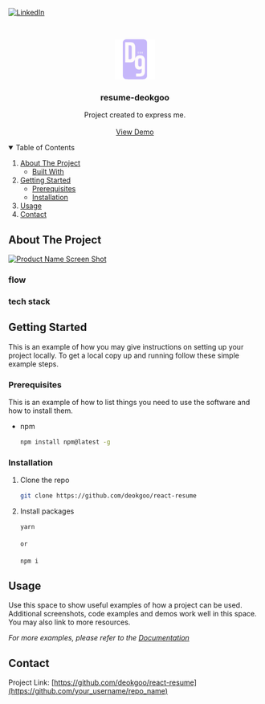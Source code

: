 <!-- PROJECT SHIELDS all refactor refactor-->
[![LinkedIn][linkedin-shield]][linkedin-url]


<!-- PROJECT LOGO -->
<br />
<p align="center">
  <a href="https://github.com/deokgoo/react-resume">
    <img src="public/logo192.png" alt="Logo" width="80" height="80">
  </a>

  <h3 align="center">resume-deokgoo</h3>

  <p align="center">
    Project created to express me.
    <br />
    <br />
    <a href="#">View Demo</a>
  </p>
</p>


<!-- TABLE OF CONTENTS -->
<details open="open">
  <summary>Table of Contents</summary>
  <ol>
    <li>
      <a href="#about-the-project">About The Project</a>
      <ul>
        <li><a href="#built-with">Built With</a></li>
      </ul>
    </li>
    <li>
      <a href="#getting-started">Getting Started</a>
      <ul>
        <li><a href="#prerequisites">Prerequisites</a></li>
        <li><a href="#installation">Installation</a></li>
      </ul>
    </li>
    <li><a href="#usage">Usage</a></li>
    <li><a href="#contact">Contact</a></li>
  </ol>
</details>



<!-- ABOUT THE PROJECT -->
## About The Project

[![Product Name Screen Shot][product-screenshot]](https://example.com)

### flow

[comment]: <> (TODO: flow)

### tech stack

[comment]: <> (TODO: tech stack)



<!-- GETTING STARTED -->
## Getting Started

This is an example of how you may give instructions on setting up your project locally.
To get a local copy up and running follow these simple example steps.

### Prerequisites

This is an example of how to list things you need to use the software and how to install them.
* npm
  ```sh
  npm install npm@latest -g
  ```

### Installation

1. Clone the repo
   ```sh
   git clone https://github.com/deokgoo/react-resume
   ```
2. Install packages
   ```sh
   yarn
   
   or
   
   npm i
   ```

<!-- USAGE EXAMPLES -->
## Usage

Use this space to show useful examples of how a project can be used. Additional screenshots, code examples and demos work well in this space. You may also link to more resources.

_For more examples, please refer to the [Documentation](https://example.com)_

<!-- CONTACT -->
## Contact

Project Link: [https://github.com/deokgoo/react-resume](https://github.com/your_username/repo_name)

<!-- MARKDOWN LINKS & IMAGES -->
<!-- https://www.markdownguide.org/basic-syntax/#reference-style-links -->
[linkedin-shield]: https://img.shields.io/badge/-LinkedIn-black.svg?style=for-the-badge&logo=linkedin&colorB=555
[linkedin-url]: https://www.linkedin.com/in/kim-deokgoo-51b583155
[product-screenshot]: images/screenshot.png
